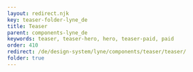 ```yaml
---
layout: redirect.njk
key: teaser-folder-lyne_de
title: Teaser
parent: components-lyne_de
keywords: teaser, teaser-hero, hero, teaser-paid, paid
order: 410
redirect: /de/design-system/lyne/components/teaser/teaser/
folder: true
---
```

